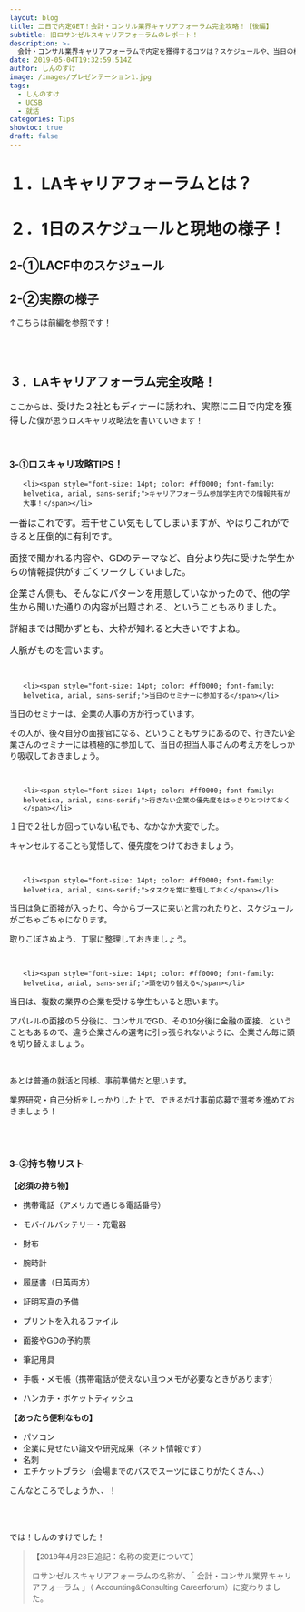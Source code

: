 ```yaml
---
layout: blog
title: 二日で内定GET！会計・コンサル業界キャリアフォーラム完全攻略！【後編】
subtitle: 旧ロサンゼルスキャリアフォーラムのレポート！
description: >-
  会計・コンサル業界キャリアフォーラムで内定を獲得するコツは？スケジュールや、当日の様子から、キャリアフォーラムを完全攻略！グループディスカッションや面接で勝つには？UCSBの学生が紹介！カリフォルニア大学サンタバーバラ校
date: 2019-05-04T19:32:59.514Z
author: しんのすけ
image: /images/プレゼンテーション1.jpg
tags:
  - しんのすけ
  - UCSB
  - 就活
categories: Tips
showtoc: true
draft: false
---
```

# １．LAキャリアフォーラムとは？

# ２．1日のスケジュールと現地の様子！

## 2-①LACF中のスケジュール

## 2-②実際の様子

↑こちらは前編を参照です！

<br>

<br>

<h2><span style="font-family: helvetica,arial,sans-serif;">３．LAキャリアフォーラム完全攻略！</span></h2>



<span style="font-family: helvetica, arial, sans-serif;">ここからは、<span style="font-size: 12pt;">受けた２社ともディナーに誘われ、実際に二日で内定を獲得した</span>僕が思うロスキャリ攻略法を書いていきます！</span>

<br>

<h3><span style="font-family: helvetica, arial, sans-serif;">3</span>-<span style="font-family: helvetica, arial, sans-serif;">①ロスキャリ攻略TIPS！</span></h3>

<ul>

 	<li><span style="font-size: 14pt; color: #ff0000; font-family: helvetica, arial, sans-serif;">キャリアフォーラム参加学生内での情報共有が大事！</span></li>

</ul>

<span style="font-size: 12pt; font-family: helvetica, arial, sans-serif;">一番はこれです。</span><span style="font-size: 12pt; font-family: helvetica, arial, sans-serif;">若干せこい気もしてしまいますが、やはりこれができると圧倒的に有利です。</span>



<span style="font-size: 12pt; font-family: helvetica, arial, sans-serif;">面接で聞かれる内容や、GDのテーマなど、自分より先に受けた学生からの情報提供がすごくワークしていました。</span>



<span style="font-size: 12pt; font-family: helvetica, arial, sans-serif;">企業さん側も、そんなにパターンを用意していなかったので、他の学生から聞いた通りの内容が出題される、ということもありました。</span>



<span style="font-size: 12pt; font-family: helvetica, arial, sans-serif;">詳細までは聞かずとも、大枠が知れると大きいですよね。</span>



<span style="font-size: 12pt; font-family: helvetica, arial, sans-serif;">人脈がものを言います。</span>

<br>

<ul>

 	<li><span style="font-size: 14pt; color: #ff0000; font-family: helvetica, arial, sans-serif;">当日のセミナーに参加する</span></li>

</ul>

<span style="font-family: helvetica, arial, sans-serif;">当日のセミナーは、企業の人事の方が行っています。</span>



<span style="font-family: helvetica, arial, sans-serif;">その人が、後々自分の面接官になる、ということもザラにあるので、行きたい企業さんのセミナーには積極的に参加して、当日の担当人事さんの考え方をしっかり吸収しておきましょう。</span>



<br>

<ul>

 	<li><span style="font-size: 14pt; color: #ff0000; font-family: helvetica, arial, sans-serif;">行きたい企業の優先度をはっきりとつけておく</span></li>

</ul>

<span style="font-family: helvetica, arial, sans-serif;">１日で２社しか回っていない私でも、なかなか大変でした。</span>



<span style="font-family: helvetica, arial, sans-serif;">キャンセルすることも覚悟して、優先度をつけておきましょう。</span>



<br>

<ul>

 	<li><span style="font-size: 14pt; color: #ff0000; font-family: helvetica, arial, sans-serif;">タスクを常に整理しておく</span></li>

</ul>

<span style="font-family: helvetica, arial, sans-serif;">当日は急に面接が入ったり、今からブースに来いと言われたりと、スケジュールがごちゃごちゃになります。</span>



<span style="font-family: helvetica, arial, sans-serif;">取りこぼさぬよう、丁寧に整理しておきましょう。</span>



<br>

<ul>

 	<li><span style="font-size: 14pt; color: #ff0000; font-family: helvetica, arial, sans-serif;">頭を切り替える</span></li>

</ul>

<span style="font-family: helvetica, arial, sans-serif;">当日は、複数の業界の企業を受ける学生もいると思います。</span>



<span style="font-family: helvetica, arial, sans-serif;">アパレルの面接の５分後に、コンサルでGD、その10分後に金融の面接、ということもあるので、違う企業さんの選考に引っ張られないように、企業さん毎に頭を切り替えましょう。</span>



<br>



<span style="font-family: helvetica, arial, sans-serif;">あとは普通の就活と同様、事前準備だと思います。</span>



<span style="font-family: helvetica, arial, sans-serif;">業界研究・自己分析をしっかりした上で、できるだけ事前応募で選考を進めておきましょう！</span>



<br>

<br>

<h3><span style="font-family: helvetica, arial, sans-serif;">3</span>-<span style="font-family: helvetica, arial, sans-serif;">②持ち物リスト</span></h3>





<span style="font-family: helvetica, arial, sans-serif;">**【必須の持ち物】**</span>

* <span style="font-family: helvetica, arial, sans-serif;">携帯電話（アメリカで通じる電話番号）</span>
* <span style="font-family: helvetica, arial, sans-serif;">モバイルバッテリー・充電器</span>
* <span style="font-family: helvetica, arial, sans-serif;">財布</span>
* <span style="font-family: helvetica, arial, sans-serif;">腕時計</span>
* <span style="font-family: helvetica, arial, sans-serif;">履歴書（日英両方）</span>
* <span style="font-family: helvetica, arial, sans-serif;"></span><span style="font-family: helvetica, arial, sans-serif;">証明写真の予備
* プリントを入れるファイル
* <span style="font-family: helvetica, arial, sans-serif;">面接やGDの予約票</span>
* <span style="font-family: helvetica, arial, sans-serif;">筆記用具</span>
* <span style="font-family: helvetica, arial, sans-serif;">手帳・メモ帳（携帯電話が使えない且つメモが必要なときがあります）</span>
* <span style="font-family: helvetica, arial, sans-serif;">ハンカチ・ポケットティッシュ</span>





<span style="font-family: helvetica, arial, sans-serif;">**【あったら便利なもの】**</span>

* <span style="font-family: helvetica, arial, sans-serif;">パソコン</span>
* <span style="font-family: helvetica, arial, sans-serif;">企業に見せたい論文や研究成果（ネット情報です）</span>
* <span style="font-family: helvetica, arial, sans-serif;">名刺</span>
* <span style="font-family: helvetica, arial, sans-serif;"></span><span style="font-family: helvetica, arial, sans-serif;">エチケットブラシ（会場までのバスでスーツにほこりがたくさん、、）</span>





<span style="font-family: helvetica, arial, sans-serif;">こんなところでしょうか、、！</span>



<br>

<br>





<span style="font-family: helvetica, arial, sans-serif;">では！しんのすけでした！</span>





<blockquote><span style="font-family: helvetica, arial, sans-serif;">【2019年4月23日追記：名称の変更について】</span>



<span style="font-family: helvetica, arial, sans-serif;">ロサンゼルスキャリアフォーラムの名称が、「 会計・コンサル業界キャリアフォーラム 」（ Accounting&amp;Consulting Careerforum）に変わりました。</span></blockquote>

